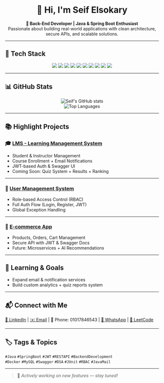 <h1 align="center">👋 Hi, I'm Seif Elsokary</h1>

<p align="center">
  <b>🔧 Back-End Developer | Java & Spring Boot Enthusiast</b><br/>
  Passionate about building real-world applications with clean architecture, secure APIs, and scalable solutions.
</p>

---

## 🚀 Tech Stack

<p align="center">
  <img src="https://img.shields.io/badge/Java-ED8B00?style=for-the-badge&logo=openjdk&logoColor=white" />
  <img src="https://img.shields.io/badge/Spring_Boot-6DB33F?style=for-the-badge&logo=springboot&logoColor=white" />
  <img src="https://img.shields.io/badge/Spring_Security-6DB33F?style=for-the-badge&logo=springsecurity&logoColor=white" />
  <img src="https://img.shields.io/badge/JWT-000000?style=for-the-badge&logo=jsonwebtokens&logoColor=white" />
  <img src="https://img.shields.io/badge/JPA-59666C?style=for-the-badge&logo=hibernate&logoColor=white" />
  <img src="https://img.shields.io/badge/MySQL-00758F?style=for-the-badge&logo=mysql&logoColor=white" />
  <img src="https://img.shields.io/badge/Docker-2496ED?style=for-the-badge&logo=docker&logoColor=white" />
  <img src="https://img.shields.io/badge/JUnit-25A162?style=for-the-badge&logo=junit5&logoColor=white" />
  <img src="https://img.shields.io/badge/Mockito-4CAF50?style=for-the-badge&logo=testinglibrary&logoColor=white" />
  <img src="https://img.shields.io/badge/Swagger-85EA2D?style=for-the-badge&logo=swagger&logoColor=black" />
</p>

---

## 📊 GitHub Stats

<p align="center">
  <img src="https://github-readme-stats.vercel.app/api?username=Seif-Elsokary&show_icons=true&theme=radical" alt="Seif's GitHub stats"/>
  <br/>
  <img src="https://github-readme-stats.vercel.app/api/top-langs/?username=Seif-Elsokary&layout=compact&theme=radical" alt="Top Languages"/>
</p>

---

## 📚 Highlight Projects

### 🎓 [LMS - Learning Management System](https://github.com/Seif-Elsokary/LMS)

- Student & Instructor Management  
- Course Enrollment + Email Notifications  
- JWT-based Auth & Swagger UI  
- Coming Soon: Quiz System + Results + Ranking  

---

### 👤 [User Management System](https://github.com/Seif-Elsokary/user_managment_System)

- Role-based Access Control (RBAC)  
- Full Auth Flow (Login, Register, JWT)  
- Global Exception Handling  

---

### 🛒 [E-commerce App](https://github.com/Seif-Elsokary/ecommerce_app)

- Products, Orders, Cart Management  
- Secure API with JWT & Swagger Docs  
- Future: Microservices + AI Recommendations  

---

## 🎯 Learning & Goals

- Expand email & notification services  
- Build custom analytics + quiz reports system  

---

## 📬 Connect with Me

<p>
  <a href="https://www.linkedin.com/in/seif-elsokary-350233256/">💼 LinkedIn</a> |
  <a href="mailto:seifelsokary2022@gmail.com">✉️ Email</a> |
  📱 Phone: 01017846543 |
  <a href="https://wa.me/01017846543">📱 WhatsApp</a> |
  <a href="https://leetcode.com/u/seifsoliman/">🧠 LeetCode</a>
</p>

---

## 🏷 Tags & Topics

`#Java` `#SpringBoot` `#JWT` `#RESTAPI` `#BackendDevelopment`  
`#Docker` `#MySQL` `#Swagger` `#DSA` `#JUnit` `#RBAC` `#JavaMail`

---

> 🚧 *Actively working on new features — stay tuned!*
